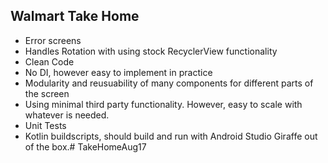 ## Walmart Take Home
* Error screens
* Handles Rotation with using stock RecyclerView functionality
* Clean Code 
* No DI, however easy to implement in practice
* Modularity and reusuability of many components for different parts of the screen
* Using minimal third party functionality. However, easy to scale with whatever is needed.
* Unit Tests
* Kotlin buildscripts, should build and run with Android Studio Giraffe out of the box.# TakeHomeAug17
